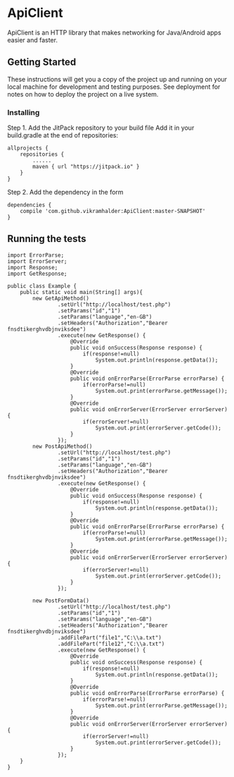 <img src="https://lh3.google.com/u/0/d/1sZxKlvbCXCBbPwLSBVhwAzlc4axXv-Vp=w1366-h654-iv1" title=""/>

# ApiClient

ApiClient is an HTTP library that makes networking for Java/Android apps easier and faster.

## Getting Started

These instructions will get you a copy of the project up and running on your local machine for development and testing purposes. See deployment for notes on how to deploy the project on a live system.

### Installing

Step 1. Add the JitPack repository to your build file Add it in your build.gradle at the end of repositories:
```
allprojects {
    repositories {
        ......
        maven { url "https://jitpack.io" }
    }
}
```
Step 2. Add the dependency in the form
```
dependencies { 
    compile 'com.github.vikramhalder:ApiClient:master-SNAPSHOT'
}
```
 
## Running the tests

```
import ErrorParse;
import ErrorServer;
import Response;
import GetResponse;

public class Example {
    public static void main(String[] args){
        new GetApiMethod()
                .setUrl("http://localhost/test.php")
                .setParams("id","1")
                .setParams("language","en-GB")
                .setHeaders("Authorization","Bearer fnsdtikerghvdbjnviksdee")
                .execute(new GetResponse() {
                    @Override
                    public void onSuccess(Response response) {
                        if(response!=null)
                            System.out.println(response.getData());
                    }
                    @Override
                    public void onErrorParse(ErrorParse errorParse) {
                        if(errorParse!=null)
                            System.out.print(errorParse.getMessage());
                    }
                    @Override
                    public void onErrorServer(ErrorServer errorServer) {
                        if(errorServer!=null)
                            System.out.print(errorServer.getCode());
                    }
                });
        new PostApiMethod()
                .setUrl("http://localhost/test.php")
                .setParams("id","1")
                .setParams("language","en-GB")
                .setHeaders("Authorization","Bearer fnsdtikerghvdbjnviksdee")
                .execute(new GetResponse() {
                    @Override
                    public void onSuccess(Response response) {
                        if(response!=null)
                            System.out.println(response.getData());
                    }
                    @Override
                    public void onErrorParse(ErrorParse errorParse) {
                        if(errorParse!=null)
                            System.out.print(errorParse.getMessage());
                    }
                    @Override
                    public void onErrorServer(ErrorServer errorServer) {
                        if(errorServer!=null)
                            System.out.print(errorServer.getCode());
                    }
                });

        new PostFormData()
                .setUrl("http://localhost/test.php")
                .setParams("id","1")
                .setParams("language","en-GB")
                .setHeaders("Authorization","Bearer fnsdtikerghvdbjnviksdee")
                .addFilePart("file1","C:\\a.txt")
                .addFilePart("file12","C:\\a.txt")
                .execute(new GetResponse() {
                    @Override
                    public void onSuccess(Response response) {
                        if(response!=null)
                            System.out.println(response.getData());
                    }
                    @Override
                    public void onErrorParse(ErrorParse errorParse) {
                        if(errorParse!=null)
                            System.out.print(errorParse.getMessage());
                    }
                    @Override
                    public void onErrorServer(ErrorServer errorServer) {
                        if(errorServer!=null)
                            System.out.print(errorServer.getCode());
                    }
                });
    }
}
```
